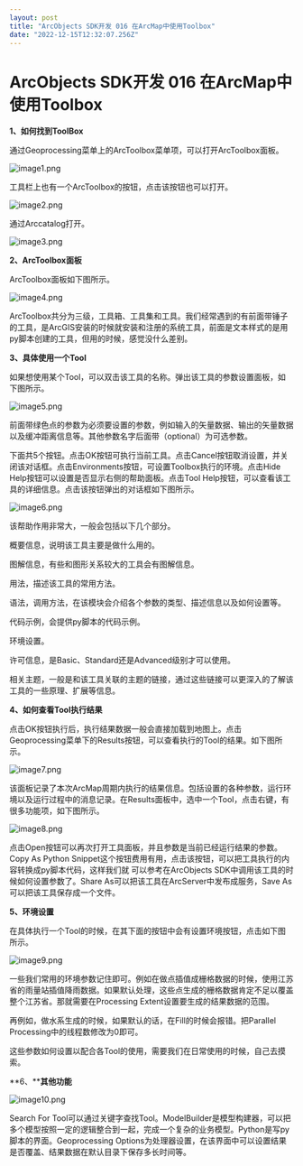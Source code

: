 ```yaml
---
layout: post
title: "ArcObjects SDK开发 016 在ArcMap中使用Toolbox"
date: "2022-12-15T12:32:07.256Z"
---
```

ArcObjects SDK开发 016 在ArcMap中使用Toolbox
======================================

**1、如何找到ToolBox**

通过Geoprocessing菜单上的ArcToolbox菜单项，可以打开ArcToolbox面板。

![image1.png](https://img2023.cnblogs.com/blog/146887/202212/146887-20221215160517311-183292723.png)

工具栏上也有一个ArcToolbox的按钮，点击该按钮也可以打开。

![image2.png](https://img2023.cnblogs.com/blog/146887/202212/146887-20221215160517303-979197555.png)

通过Arccatalog打开。

![image3.png](https://img2023.cnblogs.com/blog/146887/202212/146887-20221215160517472-261889825.png)

**2、ArcToolbox面板**

ArcToolbox面板如下图所示。

![image4.png](https://img2023.cnblogs.com/blog/146887/202212/146887-20221215160517441-1337128401.png)

ArcToolbox共分为三级，工具箱、工具集和工具。我们经常遇到的有前面带锤子的工具，是ArcGIS安装的时候就安装和注册的系统工具，前面是文本样式的是用py脚本创建的工具，但用的时候，感觉没什么差别。

**3、具体使用一个Tool**

如果想使用某个Tool，可以双击该工具的名称。弹出该工具的参数设置面板，如下图所示。

![image5.png](https://img2023.cnblogs.com/blog/146887/202212/146887-20221215160517418-652495267.png)

前面带绿色点的参数为必须要设置的参数，例如输入的矢量数据、输出的矢量数据以及缓冲距离信息等。其他参数名字后面带（optional）为可选参数。

下面共5个按钮。点击OK按钮可执行当前工具。点击Cancel按钮取消设置，并关闭该对话框。点击Environments按钮，可设置Toolbox执行的环境。点击Hide Help按钮可以设置是否显示右侧的帮助面板。点击Tool Help按钮，可以查看该工具的详细信息。点击该按钮弹出的对话框如下图所示。

![image6.png](https://img2023.cnblogs.com/blog/146887/202212/146887-20221215160517482-1613154786.png)

该帮助作用非常大，一般会包括以下几个部分。

概要信息，说明该工具主要是做什么用的。

图解信息，有些和图形关系较大的工具会有图解信息。

用法，描述该工具的常用方法。

语法，调用方法，在该模块会介绍各个参数的类型、描述信息以及如何设置等。

代码示例，会提供py脚本的代码示例。

环境设置。

许可信息，是Basic、Standard还是Advanced级别才可以使用。

相关主题，一般是和该工具关联的主题的链接，通过这些链接可以更深入的了解该工具的一些原理、扩展等信息。

**4、如何查看Tool执行结果**

点击OK按钮执行后，执行结果数据一般会直接加载到地图上。点击Geoprocessing菜单下的Results按钮，可以查看执行的Tool的结果。如下图所示。

![image7.png](https://img2023.cnblogs.com/blog/146887/202212/146887-20221215160517401-1031063656.png)

该面板记录了本次ArcMap周期内执行的结果信息。包括设置的各种参数，运行环境以及运行过程中的消息记录。在Results面板中，选中一个Tool，点击右键，有很多功能项，如下图所示。

![image8.png](https://img2023.cnblogs.com/blog/146887/202212/146887-20221215160517395-1273352686.png)

点击Open按钮可以再次打开工具面板，并且参数是当前已经运行结果的参数。Copy As Python Snippet这个按钮费用有用，点击该按钮，可以把工具执行的内容转换成py脚本代码，这样我们就 可以参考在ArcObjects SDK中调用该工具的时候如何设置参数了。Share As可以把该工具在ArcServer中发布成服务，Save As可以把该工具保存成一个文件。

**5、环境设置**

在具体执行一个Tool的时候，在其下面的按钮中会有设置环境按钮，点击如下图所示。

![image9.png](https://img2023.cnblogs.com/blog/146887/202212/146887-20221215160517484-205383268.png)

一些我们常用的环境参数记住即可。例如在做点插值成栅格数据的时候，使用江苏省的雨量站插值降雨数据。如果默认处理，这些点生成的栅格数据肯定不足以覆盖整个江苏省。那就需要在Processing Extent设置要生成的结果数据的范围。

再例如，做水系生成的时候，如果默认的话，在Fill的时候会报错。把Parallel Processing中的线程数修改为0即可。

这些参数如何设置以配合各Tool的使用，需要我们在日常使用的时候，自己去摸索。

**6、****其他功能**

![image10.png](https://img2023.cnblogs.com/blog/146887/202212/146887-20221215160517299-322127994.png)

Search For Tool可以通过关键字查找Tool。ModelBuilder是模型构建器，可以把多个模型按照一定的逻辑整合到一起，完成一个复杂的业务模型。Python是写py脚本的界面。Geoprocessing Options为处理器设置，在该界面中可以设置结果是否覆盖、结果数据在默认目录下保存多长时间等。